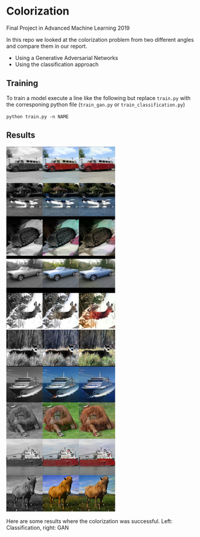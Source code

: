 # Colorization
Final Project in Advanced Machine Learning 2019

In this repo we looked at the colorization problem from two different angles and compare them in our report. 
 * Using a Generative Adversarial Networks
 * Using the classification approach
 
 
 ## Training
To train a model execute a line like the following but replace `train.py` with the corresponing python file (`train_gan.py` or `train_classification.py`)


 `python train.py -n NAME`
 

 ## Results
 
 ![classification results](https://github.com/lukas-blecher/Colorization/blob/lab150/figures/classification_good.png?raw=true)
 ![gan_results](https://github.com/lukas-blecher/Colorization/blob/lab150/figures/good-gan-images.png?raw=true)
 
 
 Here are some results where the colorization was successful. 
 Left: Classification, right: GAN
